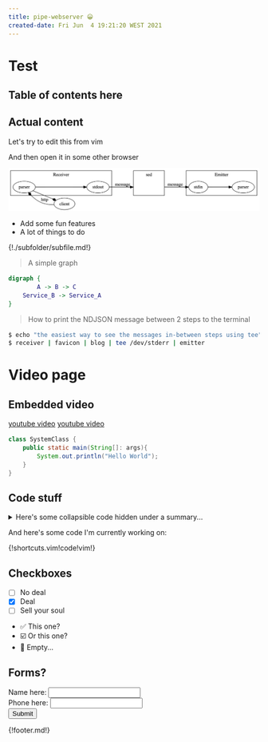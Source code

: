 ```yaml
---
title: pipe-webserver 😀
created-date: Fri Jun  4 19:21:20 WEST 2021
---
```


# Test

## Table of contents here

<div class="toc"></div>

## Actual content

Let's try to edit this from vim

And then open it in some other browser

![image1](example.png)

- Add some fun features
- A lot of things to do

{!./subfolder/subfile.md!}

> A simple graph

```dot
digraph {
        A -> B -> C
	Service_B -> Service_A
}
```

> How to print the NDJSON message between 2 steps to the terminal

```bash
$ echo "the easiest way to see the messages in-between steps using tee"
$ receiver | favicon | blog | tee /dev/stderr | emitter
```

# Video page

## Embedded video

[youtube video](https://www.youtube.com/watch?v=UrYPbF8_xNk)
[youtube video](https://www.youtube.com/watch?v=dXMHf57xs5M)

```java
class SystemClass {
	public static main(String[]: args){
		System.out.println("Hello World");
	}
}
```

## Code stuff

<details>
<summary>Here's some collapsible code hidden under a summary...</summary>
<p>

```c#
public class Order
{
    public int OrderId { get; set; }
    public int CustomerId { get; set; }

    public List<int> Products { get; set; }
}
```

</p>
</details>

And here's some code I'm currently working on:

{!shortcuts.vim!code!vim!}

## Checkboxes

- [ ] No deal
- [x] Deal
- [ ] Sell your soul
- ✅ This one?
- ☑️ Or this one?
- 🔲 Empty...

## Forms?

<form method="post">
        <label>Name here:</label>
        <input type="text" id="textbox" name="textbox"><br>
        <label>Phone here:</label>
        <input type="text" id="phone" name="phone"/><br>
        <input type="submit" value="Submit">
</form>

{!footer.md!}
